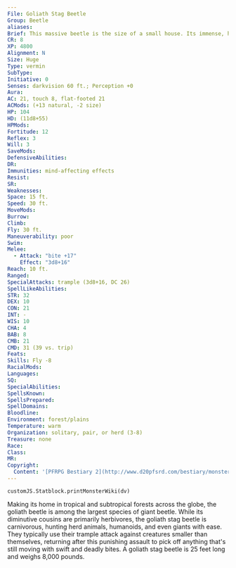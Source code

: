 ```yaml
---
File: Goliath Stag Beetle
Group: Beetle
aliases: 
Brief: This massive beetle is the size of a small house. Its immense, horn-like mandibles clash with a hungry fervor.
CR: 8
XP: 4800
Alignment: N
Size: Huge
Type: vermin
SubType: 
Initiative: 0
Senses: darkvision 60 ft.; Perception +0
Aura: 
AC: 21, touch 8, flat-footed 21
ACMods: (+13 natural, -2 size)
HP: 104
HD: (11d8+55)
HPMods: 
Fortitude: 12
Reflex: 3
Will: 3
SaveMods: 
DefensiveAbilities: 
DR: 
Immunities: mind-affecting effects
Resist: 
SR: 
Weaknesses: 
Space: 15 ft.
Speed: 30 ft.
MoveMods: 
Burrow: 
Climb: 
Fly: 30 ft.
Maneuverability: poor
Swim: 
Melee: 
  - Attack: "bite +17"
    Effect: "3d8+16"
Reach: 10 ft.
Ranged: 
SpecialAttacks: trample (3d8+16, DC 26)
SpellLikeAbilities: 
STR: 32
DEX: 10
CON: 21
INT: -
WIS: 10
CHA: 4
BAB: 8
CMB: 21
CMD: 31 (39 vs. trip)
Feats: 
Skills: Fly -8
RacialMods: 
Languages: 
SQ: 
SpecialAbilities: 
SpellsKnown: 
SpellsPrepared: 
SpellDomains: 
Bloodline: 
Environment: forest/plains
Temperature: warm
Organization: solitary, pair, or herd (3-8)
Treasure: none
Race: 
Class: 
MR: 
Copyright:
  Content: '[PFRPG Bestiary 2](http://www.d20pfsrd.com/bestiary/monster-listings/vermin/beetle/beetle-goliath-stag)'
---
```

```dataviewjs
customJS.Statblock.printMonsterWiki(dv)
```
Making its home in tropical and subtropical forests across the globe, the goliath beetle is among the largest species of giant beetle. While its diminutive cousins are primarily herbivores, the goliath stag beetle is carnivorous, hunting herd animals, humanoids, and even giants with ease. They typically use their trample attack against creatures smaller than themselves, returning after this punishing assault to pick off anything that's still moving with swift and deadly bites.  A goliath stag beetle is 25 feet long and weighs 8,000 pounds.

